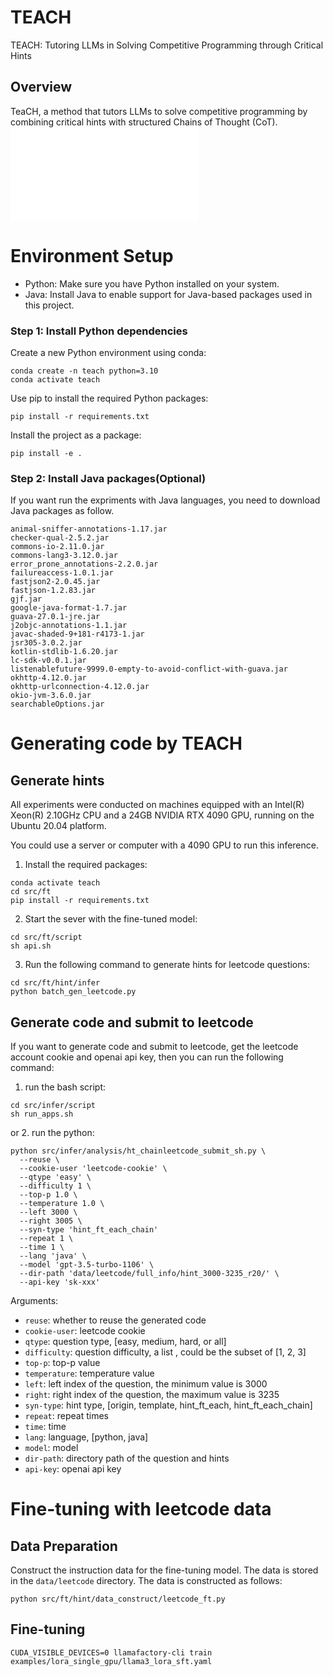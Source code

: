 # TEACH
TEACH: Tutoring LLMs in Solving Competitive Programming through Critical Hints


## Overview
TeaCH, a method that tutors LLMs to solve competitive programming 
by combining critical hints with structured Chains of Thought (CoT).
![workflow.pdf](data%2Fworkflow.pdf)

# Environment Setup

- Python: Make sure you have Python installed on your system.
- Java: Install Java to enable support for Java-based packages used in this project.

### Step 1: Install Python dependencies
Create a new Python environment using conda:
```shell
conda create -n teach python=3.10
conda activate teach
```

Use pip to install the required Python packages:
```shell
pip install -r requirements.txt
```

Install the project as a package:
```shell 
pip install -e .
```

### Step 2: Install Java packages(Optional)
If you want run the expriments with Java languages, you need to download Java packages as follow.

```
animal-sniffer-annotations-1.17.jar
checker-qual-2.5.2.jar
commons-io-2.11.0.jar
commons-lang3-3.12.0.jar
error_prone_annotations-2.2.0.jar
failureaccess-1.0.1.jar
fastjson2-2.0.45.jar
fastjson-1.2.83.jar
gjf.jar
google-java-format-1.7.jar
guava-27.0.1-jre.jar
j2objc-annotations-1.1.jar
javac-shaded-9+181-r4173-1.jar
jsr305-3.0.2.jar
kotlin-stdlib-1.6.20.jar
lc-sdk-v0.0.1.jar
listenablefuture-9999.0-empty-to-avoid-conflict-with-guava.jar
okhttp-4.12.0.jar
okhttp-urlconnection-4.12.0.jar
okio-jvm-3.6.0.jar
searchableOptions.jar
```

# Generating code by TEACH


## Generate hints
All experiments were conducted on machines equipped with an Intel(R) Xeon(R) 2.10GHz CPU and a 24GB NVIDIA RTX 4090 GPU, running on the Ubuntu 20.04 platform.

You could use a server or computer with a 4090 GPU to run this inference.

1. Install the required packages:
```shell
conda activate teach
cd src/ft
pip install -r requirements.txt
```

2. Start the sever with the fine-tuned model:
```shell
cd src/ft/script
sh api.sh
```

3. Run the following command to generate hints for leetcode questions:
```shell
cd src/ft/hint/infer
python batch_gen_leetcode.py
```


## Generate code and submit to leetcode

If you want to generate code and submit to leetcode, get the leetcode account cookie and openai api key, then you can run the following command:

1. run the bash script:
```
cd src/infer/script
sh run_apps.sh
```
or
2. run the python:
```shell
python src/infer/analysis/ht_chainleetcode_submit_sh.py \
  --reuse \ 
  --cookie-user 'leetcode-cookie' \
  --qtype 'easy' \
  --difficulty 1 \
  --top-p 1.0 \
  --temperature 1.0 \
  --left 3000 \
  --right 3005 \
  --syn-type 'hint_ft_each_chain' 
  --repeat 1 \
  --time 1 \
  --lang 'java' \
  --model 'gpt-3.5-turbo-1106' \
  --dir-path 'data/leetcode/full_info/hint_3000-3235_r20/' \
  --api-key 'sk-xxx'
```
Arguments:
- `reuse`: whether to reuse the generated code
- `cookie-user`: leetcode cookie
- `qtype`: question type, [easy, medium, hard, or all]
- `difficulty`: question difficulty, a list , could be the subset of [1, 2, 3] 
- `top-p`: top-p value
- `temperature`: temperature value
- `left`: left index of the question, the minimum value is 3000
- `right`: right index of the question, the maximum value is 3235
- `syn-type`: hint type, [origin, template, hint_ft_each, hint_ft_each_chain]
- `repeat`: repeat times
- `time`: time
- `lang`: language, [python, java]
- `model`: model
- `dir-path`: directory path of the question and hints
- `api-key`: openai api key





# Fine-tuning with leetcode data

## Data Preparation
Construct the instruction data for the fine-tuning model. 
The data is stored in the `data/leetcode` directory. The data is constructed as follows:

```
python src/ft/hint/data_construct/leetcode_ft.py
```


## Fine-tuning

```shell
CUDA_VISIBLE_DEVICES=0 llamafactory-cli train examples/lora_single_gpu/llama3_lora_sft.yaml
```